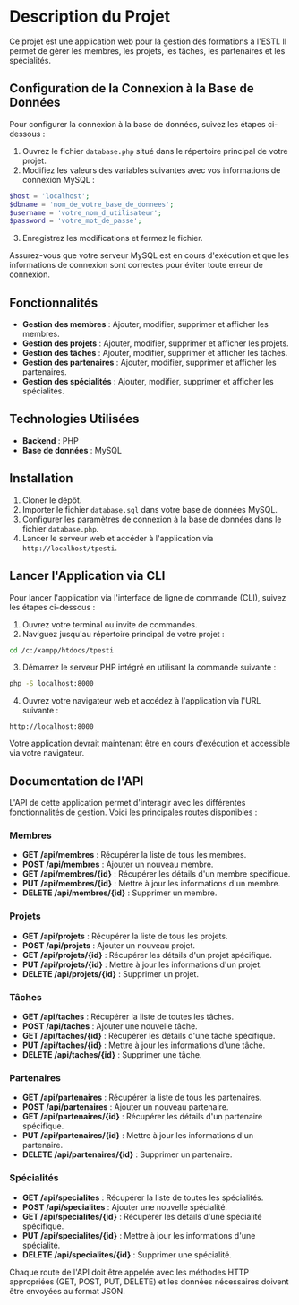 # Description du Projet

Ce projet est une application web pour la gestion des formations à l'ESTI. Il permet de gérer les membres, les projets, les tâches, les partenaires et les spécialités.

## Configuration de la Connexion à la Base de Données

Pour configurer la connexion à la base de données, suivez les étapes ci-dessous :

1. Ouvrez le fichier `database.php` situé dans le répertoire principal de votre projet.
2. Modifiez les valeurs des variables suivantes avec vos informations de connexion MySQL :

```php
$host = 'localhost';
$dbname = 'nom_de_votre_base_de_donnees';
$username = 'votre_nom_d_utilisateur';
$password = 'votre_mot_de_passe';
```

3. Enregistrez les modifications et fermez le fichier.

Assurez-vous que votre serveur MySQL est en cours d'exécution et que les informations de connexion sont correctes pour éviter toute erreur de connexion.

## Fonctionnalités

- **Gestion des membres** : Ajouter, modifier, supprimer et afficher les membres.
- **Gestion des projets** : Ajouter, modifier, supprimer et afficher les projets.
- **Gestion des tâches** : Ajouter, modifier, supprimer et afficher les tâches.
- **Gestion des partenaires** : Ajouter, modifier, supprimer et afficher les partenaires.
- **Gestion des spécialités** : Ajouter, modifier, supprimer et afficher les spécialités.

## Technologies Utilisées

- **Backend** : PHP
- **Base de données** : MySQL

## Installation

1. Cloner le dépôt.
2. Importer le fichier `database.sql` dans votre base de données MySQL.
3. Configurer les paramètres de connexion à la base de données dans le fichier `database.php`.
4. Lancer le serveur web et accéder à l'application via `http://localhost/tpesti`.

## Lancer l'Application via CLI

Pour lancer l'application via l'interface de ligne de commande (CLI), suivez les étapes ci-dessous :

1. Ouvrez votre terminal ou invite de commandes.
2. Naviguez jusqu'au répertoire principal de votre projet :

```sh
cd /c:/xampp/htdocs/tpesti
```

3. Démarrez le serveur PHP intégré en utilisant la commande suivante :

```sh
php -S localhost:8000
```

4. Ouvrez votre navigateur web et accédez à l'application via l'URL suivante :

```
http://localhost:8000
```

Votre application devrait maintenant être en cours d'exécution et accessible via votre navigateur.
## Documentation de l'API

L'API de cette application permet d'interagir avec les différentes fonctionnalités de gestion. Voici les principales routes disponibles :

### Membres

- **GET /api/membres** : Récupérer la liste de tous les membres.
- **POST /api/membres** : Ajouter un nouveau membre.
- **GET /api/membres/{id}** : Récupérer les détails d'un membre spécifique.
- **PUT /api/membres/{id}** : Mettre à jour les informations d'un membre.
- **DELETE /api/membres/{id}** : Supprimer un membre.

### Projets

- **GET /api/projets** : Récupérer la liste de tous les projets.
- **POST /api/projets** : Ajouter un nouveau projet.
- **GET /api/projets/{id}** : Récupérer les détails d'un projet spécifique.
- **PUT /api/projets/{id}** : Mettre à jour les informations d'un projet.
- **DELETE /api/projets/{id}** : Supprimer un projet.

### Tâches

- **GET /api/taches** : Récupérer la liste de toutes les tâches.
- **POST /api/taches** : Ajouter une nouvelle tâche.
- **GET /api/taches/{id}** : Récupérer les détails d'une tâche spécifique.
- **PUT /api/taches/{id}** : Mettre à jour les informations d'une tâche.
- **DELETE /api/taches/{id}** : Supprimer une tâche.

### Partenaires

- **GET /api/partenaires** : Récupérer la liste de tous les partenaires.
- **POST /api/partenaires** : Ajouter un nouveau partenaire.
- **GET /api/partenaires/{id}** : Récupérer les détails d'un partenaire spécifique.
- **PUT /api/partenaires/{id}** : Mettre à jour les informations d'un partenaire.
- **DELETE /api/partenaires/{id}** : Supprimer un partenaire.

### Spécialités

- **GET /api/specialites** : Récupérer la liste de toutes les spécialités.
- **POST /api/specialites** : Ajouter une nouvelle spécialité.
- **GET /api/specialites/{id}** : Récupérer les détails d'une spécialité spécifique.
- **PUT /api/specialites/{id}** : Mettre à jour les informations d'une spécialité.
- **DELETE /api/specialites/{id}** : Supprimer une spécialité.

Chaque route de l'API doit être appelée avec les méthodes HTTP appropriées (GET, POST, PUT, DELETE) et les données nécessaires doivent être envoyées au format JSON.
